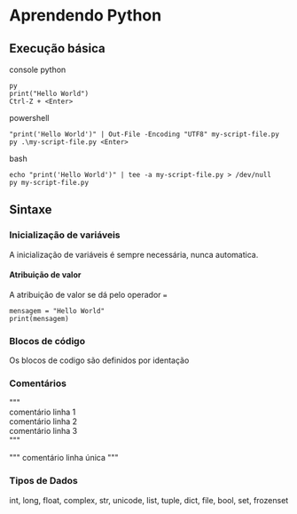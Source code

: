 # Aprendendo Python

## Execução básica

console python
```
py
print("Hello World")
Ctrl-Z + <Enter>
```

powershell
```
"print('Hello World')" | Out-File -Encoding "UTF8" my-script-file.py
py .\my-script-file.py <Enter>
```

bash
```
echo "print('Hello World')" | tee -a my-script-file.py > /dev/null
py my-script-file.py
```

## Sintaxe

### Inicialização de variáveis

A inicialização de variáveis é sempre necessária, nunca automatica. 

#### Atribuição de valor

A atribuição de valor se dá pelo operador `=`
```
mensagem = "Hello World"
print(mensagem)
```

### Blocos de código

Os blocos de codigo são definidos por identação

### Comentários

""" \
comentário linha 1 \
comentário linha 2 \
comentário linha 3 \
"""

""" comentário linha única """

### Tipos de Dados

int, long, float, complex, str, unicode, list, tuple, dict, file, bool, set, frozenset
 
